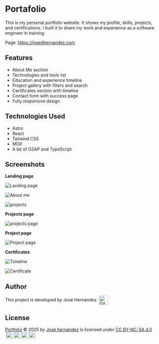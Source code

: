 # Portafolio

This is my personal portfolio website. It shows my profile, skills, projects, and certifications. I built it to share my work and experience as a software engineer in training.

Page: https://josedhernandez.com

## Features

- About Me section
- Technologies and tools list
- Education and experience timeline
- Project gallery with filters and search
- Certificates section with timeline
- Contact form with success page
- Fully responsive design

## Technologies Used

- Astro
- React
- Tailwind CSS
- MDX
- A bit of GSAP and TypeScript

## Screenshots

**Landing page**

![Landing page](https://github.com/user-attachments/assets/74c88723-320d-4fe8-9391-fa2e75dd4ae8)

![About me](https://github.com/user-attachments/assets/0b2d730c-89fd-41ca-9cb2-42c9013a76f2)

![projects](https://github.com/user-attachments/assets/723d893d-1405-413b-8edf-e35208dd3219)

**Projects page**

![projects page](https://github.com/user-attachments/assets/23cc98f3-07c5-467b-867b-56cccbe9541b)

**Project page**

![Project page](https://github.com/user-attachments/assets/90a7b55e-54a4-4a05-8816-a6803002e64b)

**Certificates**

![Timeline](https://github.com/user-attachments/assets/decacd9d-a55c-4d32-879e-00ebd5bce96d)

![Certificate](https://github.com/user-attachments/assets/1ab83c2f-8f77-4df3-97be-9ffa02af1d1c)

## Author

<p>
This project is developed by José Hernández.  <a href="https://github.com/JoseDHernandez" target="blank"><img align="center"
         src="https://img.shields.io/badge/github-181717.svg?style=for-the-badge&logo=github&logoColor=white"
         alt="GitHub" height="30"/></a>
</p>

## License

<p>
<a href="https://github.com/JoseDHernandez/Portfolio">Portfolio</a> © 2025 by <a href="https://github.com/JoseDHernandez">José hernández</a> is licensed under <a href="https://creativecommons.org/licenses/by-nc-nd/4.0/">CC BY-NC-SA 4.0 <img style="height:22px!important;margin-left:3px;vertical-align:text-bottom;" src="https://mirrors.creativecommons.org/presskit/icons/cc.svg?ref=chooser-v1" alt=""><img style="height:22px!important;margin-left:3px;vertical-align:text-bottom;" src="https://mirrors.creativecommons.org/presskit/icons/by.svg?ref=chooser-v1" alt=""><img style="height:22px!important;margin-left:3px;vertical-align:text-bottom;" src="https://mirrors.creativecommons.org/presskit/icons/nc.svg?ref=chooser-v1" alt=""><img style="height:22px!important;margin-left:3px;vertical-align:text-bottom;" src="https://mirrors.creativecommons.org/presskit/icons/nd.svg?ref=chooser-v1" alt=""></a>
</p>
